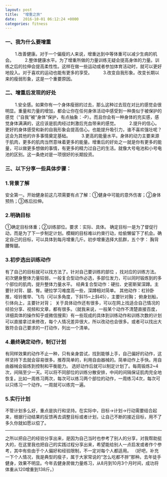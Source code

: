 ```yaml
---
layout: post
title:  "增重之旅"
date:   2016-10-01 06:12:24 +0000
categories: fitness
---
```

###  一、我为什么要增重
<div id="blogDetailDiv" data-webp-ctx-e="1">
<div class="blog_details_20120222">
        1.改善健康。对于一个偏瘦的人来说，增重达到中等体重可以减少生病的机会。
        2.整体健康水平。为了增重所做的力量训练无疑会提高身体的力量。训练之后的拉伸会提高柔性性。这样在做一些运动或者参加体育活动时，就可以更好地投入。对于喜欢的运动也能有更多的享受。
        3.改变自我形象。改变长期以来的瘦弱形象，这是一个重要原因。

### 二、增重后发现的好处
        1.安全感。如果你有一个身体瘦弱的过去，那么这种过去现在对比的感觉会很明显。重量和力量的增加，都会让你在任何身体活动中感受到一种类似于被保护的感觉（“自我”被“身体”保护，有点抽象：-P）。而且你会有一种身体的充实感，感觉身体满满的，这应该是肌肉经过刺激后充血带来的感觉。
        2.提升的信心。更好的身体感受和新的自我形象会提高信心。也能提升吸引力，谁不喜欢强壮呢？这会为其他的许多事情奠定基础。
        3.更高的能量水平。身体的动力主要来源于肌肉，更多的肌肉当然意味着更多的能量。增重后的好处之一就是你有更多的能量，可以做更多想做的事情，有更多的精力过自己的生活。就像大号电池和小号电池的区别。这一条绝对是一项很好的长期投资。

### 三、以下分享一些具体步骤：
### 1.背景了解
安全第一。开始健身前这几项需要有点了解：①健身中可能的意外伤害；②身体预热；③练后拉伸。
### 2.明确目标
①确定目标体重；②训练部位。要求：实际、具体。
确定目标一是为了督促行动，而是为了下一步制定计划。模糊的目标难以约束行动，给偷懒留下了机会。确定自己的目标，可以具体到每月增重几斤。初步增重选择大肌群，五个字： 胸背腰臀腿。
### 3.初步选出训练动作
有了自己的目标就可以找方法了。针对自己要训练的部位 ，找对应的训练方法。
初次健身整体力量较弱，一般复合型动作必选，多部位发力，可以同时锻炼到的多个部位的肌肉，提升整体力量水平。
经典复合型动作：硬拉、史密斯架深蹲。主要针对背、腿、臀。硬拉学习难度高一些，深蹲相对简单。
其他动作：杠铃卧推，哑铃推举、飞鸟（可以多角度，下斜15~上斜45），主要针对胸； 俯身划船，引体向上，主要针对背；  关于具体动作还有很多，可以在网上找适合自己情况的经验分享、视频和文章，都有很多。（就我来说，一般某个动作不清楚直接百度，详细具体的操作知乎或微信搜索）有一些现成的具体到训练动作和训练次数的计划可以直接拿过来修改，每个人情况差异很大，所以改动也会很多。或者可以找出大致符合自己要求的一打动作，列出一个清单。
###  4.最终确定动作，制订计划
有同样效果的动作不止一种，只有亲身尝试，找到能够上手，自己偏好的动作，这样坚持下去就会容易很多。推荐简单的，利用自由器械的。简单动作上手快。用自由器械会锻炼到控制和平衡能力。
选好动作后就可以制定计划了。每周锻炼2~4次，间隔至少一天。可以将不同部位的训练分散安排，中间的间隔保证肌肉完全地恢复。比如一周练习两次，每次可以练习两个部位的动作，一周练习4次，每次可以只练习一个动作。一周就可以练完一遍。
### 5.实行计划
不管计划多么好，重点是执行和坚持。在实际中，目标→计划→行动需要结合起来，根据行动结果的反馈再去调整目标或者计划，让自己不断的接近目标，用不了多久你就如愿以偿了。

___________
之所以把自己的经验分享出来，是因为自己当时也参考了别人的分享，对我帮助挺大的，在这里我也把自己的实践过程分享出来，希望能给别人一点启发或者作个参考，其中有些由于个人偏好和经验限制，不一定对每个人都适用。
（好吧，补充一下个人情况，我是典型的瘦子，属于大家常说的“怎么吃都不胖”那种。去年徒手健身，效果不明显。今年去健身房做力量练习，从8月到10月3个月时间，成功将体重从120增重到138斤。）
